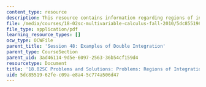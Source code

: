 ```yaml
---
content_type: resource
description: This resource contains information regarding regions of integration.
file: /media/courses/18-02sc-multivariable-calculus-fall-2010/5dc8551962fec09ae8a45c774a506d47_MIT18_02SC_pb_48_comb.pdf
file_type: application/pdf
learning_resource_types: []
ocw_type: OCWFile
parent_title: 'Session 48: Examples of Double Integration'
parent_type: CourseSection
parent_uid: 3ad46114-9d5e-6097-2563-36b54cf159d4
resourcetype: Document
title: '18.02SC Problems and Solutions: Problems: Regions of Integration'
uid: 5dc85519-62fe-c09a-e8a4-5c774a506d47
---
```

